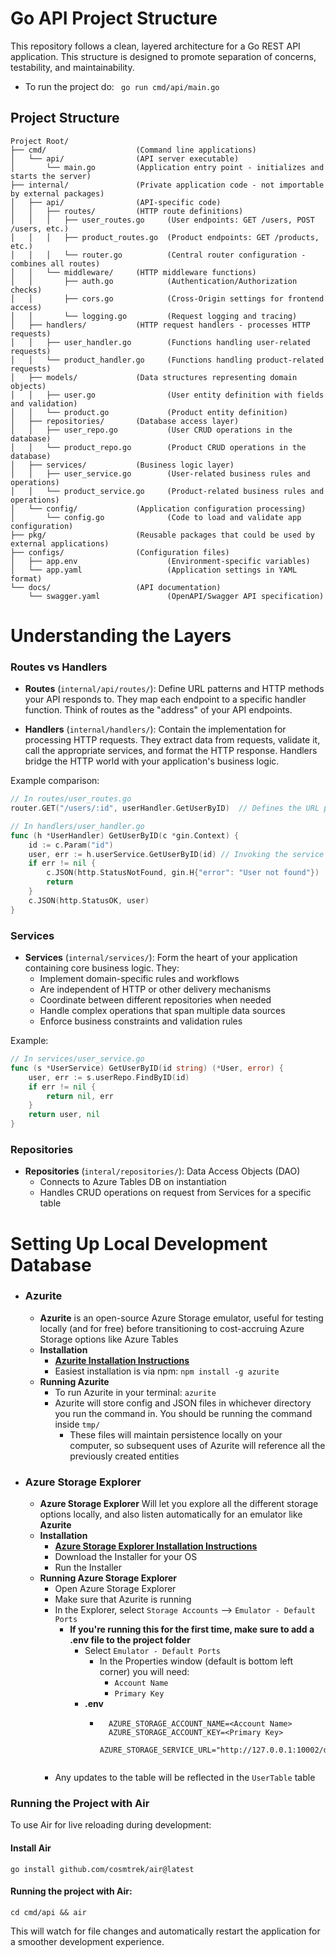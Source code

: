 # Go API Project Structure

This repository follows a clean, layered architecture for a Go REST API application. This structure is designed to promote separation of concerns, testability, and maintainability.

- To run the project do:  ```  go run cmd/api/main.go ```


## Project Structure
```
Project Root/
├── cmd/                    (Command line applications)
│   └── api/                (API server executable)
│       └── main.go         (Application entry point - initializes and starts the server)
├── internal/               (Private application code - not importable by external packages)
│   ├── api/                (API-specific code)
│   │   ├── routes/         (HTTP route definitions)
│   │   │   ├── user_routes.go     (User endpoints: GET /users, POST /users, etc.)
│   │   │   ├── product_routes.go  (Product endpoints: GET /products, etc.)
│   │   │   └── router.go          (Central router configuration - combines all routes)
│   │   └── middleware/     (HTTP middleware functions)
│   │       ├── auth.go            (Authentication/Authorization checks)
│   │       ├── cors.go            (Cross-Origin settings for frontend access)
│   │       └── logging.go         (Request logging and tracing)
│   ├── handlers/           (HTTP request handlers - processes HTTP requests)
│   │   ├── user_handler.go        (Functions handling user-related requests)
│   │   └── product_handler.go     (Functions handling product-related requests)
│   ├── models/             (Data structures representing domain objects)
│   │   ├── user.go                (User entity definition with fields and validation)
│   │   └── product.go             (Product entity definition)
│   ├── repositories/       (Database access layer)
│   │   ├── user_repo.go           (User CRUD operations in the database)
│   │   └── product_repo.go        (Product CRUD operations in the database)
│   ├── services/           (Business logic layer)
│   │   ├── user_service.go        (User-related business rules and operations)
│   │   └── product_service.go     (Product-related business rules and operations)
│   └── config/             (Application configuration processing)
│       └── config.go              (Code to load and validate app configuration)
├── pkg/                    (Reusable packages that could be used by external applications)
├── configs/                (Configuration files)
│   ├── app.env                    (Environment-specific variables)
│   └── app.yaml                   (Application settings in YAML format)
└── docs/                   (API documentation)
    └── swagger.yaml               (OpenAPI/Swagger API specification)
```


# Understanding the Layers

### Routes vs Handlers

- **Routes** (`internal/api/routes/`): Define URL patterns and HTTP methods your API responds to. They map each endpoint to a specific handler function. Think of routes as the "address" of your API endpoints.

- **Handlers** (`internal/handlers/`): Contain the implementation for processing HTTP requests. They extract data from requests, validate it, call the appropriate services, and format the HTTP response. Handlers bridge the HTTP world with your application's business logic.

Example comparison:
```go
// In routes/user_routes.go
router.GET("/users/:id", userHandler.GetUserByID)  // Defines the URL pattern

// In handlers/user_handler.go
func (h *UserHandler) GetUserByID(c *gin.Context) {
    id := c.Param("id")
    user, err := h.userService.GetUserByID(id) // Invoking the service layer
    if err != nil {
        c.JSON(http.StatusNotFound, gin.H{"error": "User not found"})
        return
    }
    c.JSON(http.StatusOK, user)
}
```

### Services

- **Services** (`internal/services/`): Form the heart of your application containing core business logic. They:
    - Implement domain-specific rules and workflows
    - Are independent of HTTP or other delivery mechanisms
    - Coordinate between different repositories when needed
    - Handle complex operations that span multiple data sources
    - Enforce business constraints and validation rules

Example:
```go
// In services/user_service.go
func (s *UserService) GetUserByID(id string) (*User, error) {
    user, err := s.userRepo.FindByID(id)
    if err != nil {
        return nil, err
    }
    return user, nil
}
```

### Repositories

- **Repositories** (`interal/repositories/`): Data Access Objects (DAO)
    - Connects to Azure Tables DB on instantiation
    - Handles CRUD operations on request from Services for a specific table


# Setting Up Local Development Database

- ### Azurite
    - **Azurite** is an open-source Azure Storage emulator, useful for testing locally (and for free) before transitioning to cost-accruing Azure Storage options like Azure Tables
    - **Installation**
        - **[Azurite Installation Instructions](https://learn.microsoft.com/en-us/azure/storage/common/storage-use-azurite?tabs=visual-studio%2Cblob-storage)** 
        - Easiest installation is via npm: `npm install -g azurite`
    - **Running Azurite**
        - To run Azurite in your terminal: ```azurite```  
        - Azurite will store config and JSON files in whichever directory you run the command in. You should be running the command inside `tmp/`
            - These files will maintain persistence locally on your computer, so subsequent uses of Azurite will reference all the previously created entities

- ### Azure Storage Explorer
    - **Azure Storage Explorer** Will let you explore all the different storage options locally, and also listen automatically for an emulator like **Azurite**
    - **Installation**
        - **[Azure Storage Explorer Installation Instructions](https://azure.microsoft.com/en-us/products/storage/storage-explorer)**
        - Download the Installer for your OS
        - Run the Installer
    - **Running Azure Storage Explorer**
        - Open Azure Storage Explorer
        - Make sure that Azurite is running
        - In the Explorer, select `Storage Accounts` --> `Emulator - Default Ports`
            - **If you're running this for the first time, make sure to add a .env file to the project folder**
                - Select `Emulator - Default Ports`
                    - In the Properties window (default is bottom left corner) you will need:
                        - `Account Name`
                        - `Primary Key`
                - **.env**
                    - ```
                        AZURE_STORAGE_ACCOUNT_NAME=<Account Name>
                        AZURE_STORAGE_ACCOUNT_KEY=<Primary Key>
                        AZURE_STORAGE_SERVICE_URL="http://127.0.0.1:10002/devstoreaccount1"
                    ```
        - Any updates to the table will be reflected in the `UserTable` table

### Running the Project with Air

To use Air for live reloading during development:

#### Install Air 
```
go install github.com/cosmtrek/air@latest
```

#### Running the project with Air:
```cd cmd/api && air```

This will watch for file changes and automatically restart the application for a smoother development experience.